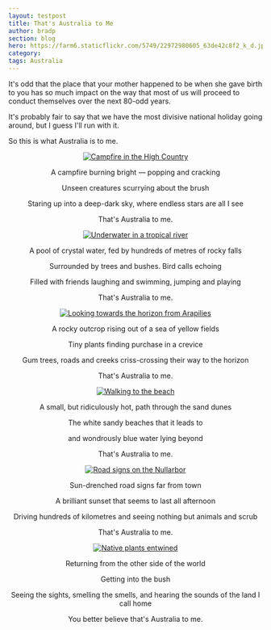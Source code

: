 ```yaml
---
layout: testpost
title: That's Australia to Me
author: bradp
section: blog
hero: https://farm6.staticflickr.com/5749/22972980605_63de42c8f2_k_d.jpg
category: 
tags: Australia 
---
```

It's odd that the place that your mother happened to be when she gave birth to you has so much impact on the way that most of us will proceed to conduct themselves over the next 80-odd years.

It's probably fair to say that we have the most divisive national holiday going around, but I guess I'll run with it.

So this is what Australia is to me.

<!--more-->
<span style="text-align:center;">

[![Campfire in the High Country](https://farm2.staticflickr.com/1484/24575820986_19d25165be_z_d.jpg)](https://www.flickr.com/photos/ubersejanus/24575820986)

A campfire burning bright — popping and cracking

Unseen creatures scurrying about the brush

Staring up into a deep-dark sky, where endless stars are all I see

That's Australia to me.



[![Underwater in a tropical river](https://farm9.staticflickr.com/8650/15236149784_f4d5a3d114_z_d.jpg)](https://www.flickr.com/photos/ubersejanus/15236149784)

A pool of crystal water, fed by hundreds of metres of rocky falls

Surrounded by trees and bushes. Bird calls echoing

Filled with friends laughing and swimming, jumping and playing

That's Australia to me.



[![Looking towards the horizon from Arapilies](https://farm2.staticflickr.com/1506/24493995162_3fe972d056_z_d.jpg)](https://www.flickr.com/photos/ubersejanus/24493995162)

A rocky outcrop rising out of a sea of yellow fields

Tiny plants finding purchase in a crevice

Gum trees, roads and creeks criss-crossing their way to the horizon

That's Australia to me.



[![Walking to the beach](https://farm2.staticflickr.com/1581/24234480419_2179162090_z_d.jpg)](https://www.flickr.com/photos/ubersejanus/24234480419)

A small, but ridiculously hot, path through the sand dunes

The white sandy beaches that it leads to

and wondrously blue water lying beyond

That's Australia to me.



[![Road signs on the Nullarbor](https://farm8.staticflickr.com/7301/12968203944_ef4b3d1774_z_d.jpg)](https://www.flickr.com/photos/ubersejanus/12968203944)

Sun-drenched road signs far from town

A brilliant sunset that seems to last all afternoon

Driving hundreds of kilometres and seeing nothing but animals and scrub

That's Australia to me.



[![Native plants entwined](https://farm4.staticflickr.com/3051/12980310353_61dbe7d9db_z_d.jpg)](https://www.flickr.com/photos/ubersejanus/12980310353)

Returning from the other side of the world

Getting into the bush

Seeing the sights, smelling the smells, and hearing the sounds of the land I call home

You better believe that's Australia to me.

</span>